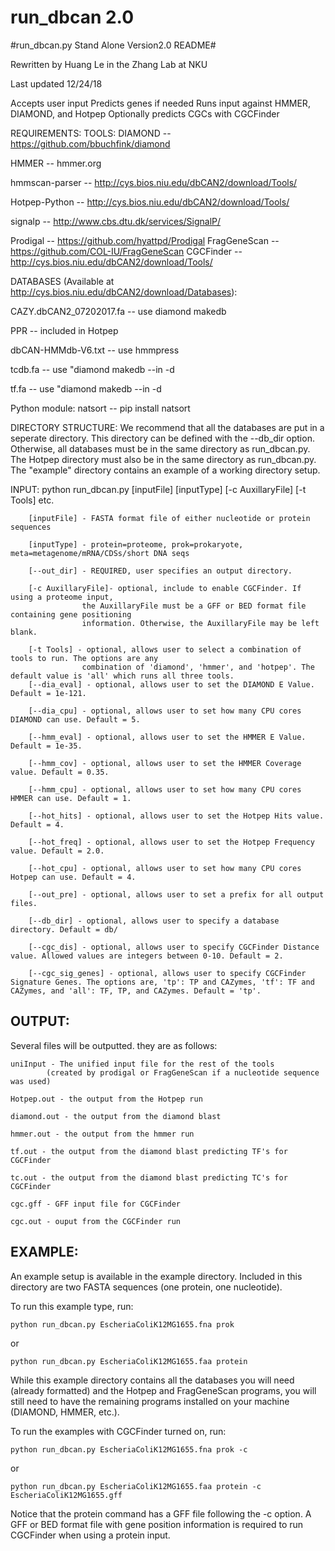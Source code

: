 # run_dbcan 2.0

#run_dbcan.py Stand Alone Version2.0 README#

Rewritten by Huang Le in the Zhang Lab at NKU

Last updated 12/24/18

Accepts user input
Predicts genes if needed
Runs input against HMMER, DIAMOND, and Hotpep
Optionally predicts CGCs with CGCFinder


REQUIREMENTS:
TOOLS:
DIAMOND					-- https://github.com/bbuchfink/diamond

HMMER					-- hmmer.org

hmmscan-parser				-- http://cys.bios.niu.edu/dbCAN2/download/Tools/

Hotpep-Python				-- http://cys.bios.niu.edu/dbCAN2/download/Tools/

signalp					-- http://www.cbs.dtu.dk/services/SignalP/

Prodigal				-- https://github.com/hyattpd/Prodigal
FragGeneScan				-- https://github.com/COL-IU/FragGeneScan
CGCFinder				-- http://cys.bios.niu.edu/dbCAN2/download/Tools/

DATABASES (Available at http://cys.bios.niu.edu/dbCAN2/download/Databases):

CAZY.dbCAN2_07202017.fa			-- use diamond makedb

PPR					-- included in Hotpep

dbCAN-HMMdb-V6.txt			-- use hmmpress

tcdb.fa				        -- use "diamond makedb --in <inputFile> -d <dbName>
	
tf.fa					-- use "diamond makedb --in <inputFile> -d <dbName>
	
Python module: natsort                  -- pip install natsort


DIRECTORY STRUCTURE:
We recommend that all the databases are put in a seperate directory. This directory can be defined with the --db_dir option. Otherwise, all databases must be in the same directory as run_dbcan.py. The Hotpep directory must also be in the same directory as run_dbcan.py. The "example" directory contains an example of a working directory setup.

INPUT:
python run_dbcan.py [inputFile] [inputType] [-c AuxillaryFile] [-t Tools] etc.

		[inputFile] - FASTA format file of either nucleotide or protein sequences
		
		[inputType] - protein=proteome, prok=prokaryote, meta=metagenome/mRNA/CDSs/short DNA seqs
		
		[--out_dir] - REQUIRED, user specifies an output directory.
		
		[-c AuxillaryFile]- optional, include to enable CGCFinder. If using a proteome input,
					the AuxillaryFile must be a GFF or BED format file containing gene positioning
					information. Otherwise, the AuxillaryFile may be left blank.
					
		[-t Tools] - optional, allows user to select a combination of tools to run. The options are any
					combination of 'diamond', 'hmmer', and 'hotpep'. The default value is 'all' which runs all three tools.
		[--dia_eval] - optional, allows user to set the DIAMOND E Value. Default = 1e-121.
		
		[--dia_cpu] - optional, allows user to set how many CPU cores DIAMOND can use. Default = 5.
		
		[--hmm_eval] - optional, allows user to set the HMMER E Value. Default = 1e-35.
		
		[--hmm_cov] - optional, allows user to set the HMMER Coverage value. Default = 0.35.
		
		[--hmm_cpu] - optional, allows user to set how many CPU cores HMMER can use. Default = 1.
		
		[--hot_hits] - optional, allows user to set the Hotpep Hits value. Default = 4.
		
		[--hot_freq] - optional, allows user to set the Hotpep Frequency value. Default = 2.0.
		
		[--hot_cpu] - optional, allows user to set how many CPU cores Hotpep can use. Default = 4.
		
		[--out_pre] - optional, allows user to set a prefix for all output files.
		
		[--db_dir] - optional, allows user to specify a database directory. Default = db/
		
		[--cgc_dis] - optional, allows user to specify CGCFinder Distance value. Allowed values are integers between 0-10. Default = 2.
		
		[--cgc_sig_genes] - optional, allows user to specify CGCFinder Signature Genes. The options are, 'tp': TP and CAZymes, 'tf': TF and CAZymes, and 'all': TF, TP, and CAZymes. Default = 'tp'.

## OUTPUT:

Several files will be outputted. they are as follows:
	
	uniInput - The unified input file for the rest of the tools 
			(created by prodigal or FragGeneScan if a nucleotide sequence was used)
			
	Hotpep.out - the output from the Hotpep run
	
	diamond.out - the output from the diamond blast
		
	hmmer.out - the output from the hmmer run
		
	tf.out - the output from the diamond blast predicting TF's for CGCFinder
		
	tc.out - the output from the diamond blast predicting TC's for CGCFinder
		
	cgc.gff - GFF input file for CGCFinder
		
	cgc.out - ouput from the CGCFinder run

## EXAMPLE:

An example setup is available in the example directory. Included in this directory are two FASTA sequences (one protein, one nucleotide).
	
To run this example type, run:

```
python run_dbcan.py EscheriaColiK12MG1655.fna prok
```
or 

```	
python run_dbcan.py EscheriaColiK12MG1655.faa protein 
```

While this example directory contains all the databases you will need (already formatted) and the Hotpep and FragGeneScan programs, you will still need to have the remaining programs installed on your machine (DIAMOND, HMMER, etc.).
	
To run the examples with CGCFinder turned on, run:
```	
python run_dbcan.py EscheriaColiK12MG1655.fna prok -c
```

or 

```
python run_dbcan.py EscheriaColiK12MG1655.faa protein -c EscheriaColiK12MG1655.gff
```

Notice that the protein command has a GFF file following the -c option. A GFF or BED format file with gene position information is required to run CGCFinder when using a protein input.
